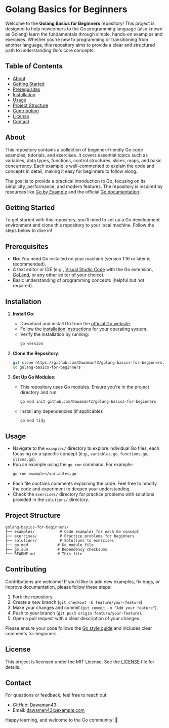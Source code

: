 

# Golang Basics for Beginners

Welcome to the **Golang Basics for Beginners** repository! This project is designed to help newcomers to the Go programming language (also known as Golang) learn the fundamentals through simple, hands-on examples and exercises. Whether you're new to programming or transitioning from another language, this repository aims to provide a clear and structured path to understanding Go's core concepts.

## Table of Contents
- [About](#about)
- [Getting Started](#getting-started)
- [Prerequisites](#prerequisites)
- [Installation](#installation)
- [Usage](#usage)
- [Project Structure](#project-structure)
- [Contributing](#contributing)
- [License](#license)
- [Contact](#contact)

## About
This repository contains a collection of beginner-friendly Go code examples, tutorials, and exercises. It covers essential topics such as variables, data types, functions, control structures, slices, maps, and basic concurrency. Each example is well-commented to explain the code and concepts in detail, making it easy for beginners to follow along.

The goal is to provide a practical introduction to Go, focusing on its simplicity, performance, and modern features. The repository is inspired by resources like [Go by Example](https://gobyexample.com/) and the official [Go documentation](https://go.dev/doc/).

## Getting Started
To get started with this repository, you'll need to set up a Go development environment and clone this repository to your local machine. Follow the steps below to dive in!

## Prerequisites
- **Go**: You need Go installed on your machine (version 1.16 or later is recommended).
- A text editor or IDE (e.g., [Visual Studio Code](https://code.visualstudio.com/) with the Go extension, [GoLand](https://www.jetbrains.com/go/), or any other editor of your choice).
- Basic understanding of programming concepts (helpful but not required).

## Installation
1. **Install Go**:
   - Download and install Go from the [official Go website](https://go.dev/dl/).
   - Follow the [installation instructions](https://go.dev/doc/install) for your operating system.
   - Verify the installation by running:
     ```bash
     go version
     ```

2. **Clone the Repository**:
   ```bash
   git clone https://github.com/Dawaman43/golang-basics-for-beginners.git
   cd golang-basics-for-beginners
   ```

3. **Set Up Go Modules**:
   - This repository uses Go modules. Ensure you're in the project directory and run:
     ```bash
     go mod init github.com/Dawaman43/golang-basics-for-beginners
     ```
   - Install any dependencies (if applicable):
     ```bash
     go mod tidy
     ```

## Usage
- Navigate to the `examples/` directory to explore individual Go files, each focusing on a specific concept (e.g., `variables.go`, `functions.go`, `slices.go`).
- Run an example using the `go run` command. For example:
  ```bash
  go run examples/variables.go
  ```
- Each file contains comments explaining the code. Feel free to modify the code and experiment to deepen your understanding.
- Check the `exercises/` directory for practice problems with solutions provided in the `solutions/` directory.

## Project Structure
```
golang-basics-for-beginners/
├── examples/           # Code examples for each Go concept
├── exercises/          # Practice problems for beginners
├── solutions/          # Solutions to exercises
├── go.mod             # Go module file
├── go.sum             # Dependency checksums
└── README.md          # This file
```

## Contributing
Contributions are welcome! If you'd like to add new examples, fix bugs, or improve documentation, please follow these steps:
1. Fork the repository.
2. Create a new branch (`git checkout -b feature/your-feature`).
3. Make your changes and commit (`git commit -m "Add your feature"`).
4. Push to your branch (`git push origin feature/your-feature`).
5. Open a pull request with a clear description of your changes.

Please ensure your code follows the [Go style guide](https://go.dev/doc/effective_go) and includes clear comments for beginners.

## License
This project is licensed under the MIT License. See the [LICENSE](LICENSE) file for details.

## Contact
For questions or feedback, feel free to reach out:
- GitHub: [Dawaman43](https://github.com/Dawaman43)
- Email: dawaman43@example.com

Happy learning, and welcome to the Go community! 🚀

